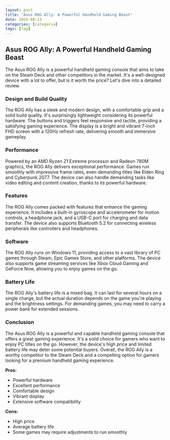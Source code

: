 ```yaml
---
layout: post
title: "Asus ROG Ally: A Powerful Handheld Gaming Beast"
date: 2024-08-23
categories: [categoria]
tags: [tag]
---
```


## Asus ROG Ally: A Powerful Handheld Gaming Beast

The Asus ROG Ally is a powerful handheld gaming console that aims to take on the Steam Deck and other competitors in the market. It's a well-designed device with a lot to offer, but is it worth the price? Let's dive into a detailed review.

### Design and Build Quality

The ROG Ally has a sleek and modern design, with a comfortable grip and a solid build quality. It's surprisingly lightweight considering its powerful hardware. The buttons and triggers feel responsive and tactile, providing a satisfying gaming experience. The display is a bright and vibrant 7-inch FHD screen with a 120Hz refresh rate, delivering smooth and immersive gameplay.

### Performance

Powered by an AMD Ryzen Z1 Extreme processor and Radeon 780M graphics, the ROG Ally delivers exceptional performance. Games run smoothly with impressive frame rates, even demanding titles like Elden Ring and Cyberpunk 2077. The device can also handle demanding tasks like video editing and content creation, thanks to its powerful hardware.

### Features

The ROG Ally comes packed with features that enhance the gaming experience. It includes a built-in gyroscope and accelerometer for motion controls, a headphone jack, and a USB-C port for charging and data transfer. The device also supports Bluetooth 5.2 for connecting wireless peripherals like controllers and headphones.

### Software

The ROG Ally runs on Windows 11, providing access to a vast library of PC games through Steam, Epic Games Store, and other platforms. The device also supports game streaming services like Xbox Cloud Gaming and GeForce Now, allowing you to enjoy games on the go.

### Battery Life

The ROG Ally's battery life is a mixed bag. It can last for several hours on a single charge, but the actual duration depends on the game you're playing and the brightness settings. For demanding games, you may need to carry a power bank for extended sessions.

### Conclusion

The Asus ROG Ally is a powerful and capable handheld gaming console that offers a great gaming experience. It's a solid choice for gamers who want to enjoy PC titles on the go. However, the device's high price and limited battery life may deter some potential buyers. Overall, the ROG Ally is a worthy competitor to the Steam Deck and a compelling option for gamers looking for a premium handheld gaming experience.

**Pros:**

* Powerful hardware
* Excellent performance
* Comfortable design
* Vibrant display
* Extensive software compatibility

**Cons:**

* High price
* Average battery life
* Some games may require adjustments to run smoothly